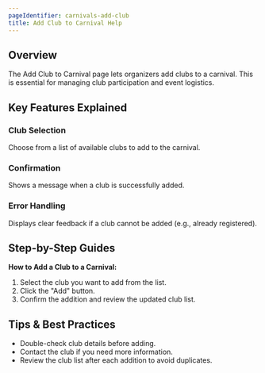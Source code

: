 ```yaml
---
pageIdentifier: carnivals-add-club
title: Add Club to Carnival Help
---
```


## Overview
The Add Club to Carnival page lets organizers add clubs to a carnival. This is essential for managing club participation and event logistics.

## Key Features Explained
### Club Selection
Choose from a list of available clubs to add to the carnival.

### Confirmation
Shows a message when a club is successfully added.

### Error Handling
Displays clear feedback if a club cannot be added (e.g., already registered).

## Step-by-Step Guides
**How to Add a Club to a Carnival:**
1. Select the club you want to add from the list.
2. Click the "Add" button.
3. Confirm the addition and review the updated club list.

## Tips & Best Practices
- Double-check club details before adding.
- Contact the club if you need more information.
- Review the club list after each addition to avoid duplicates.
